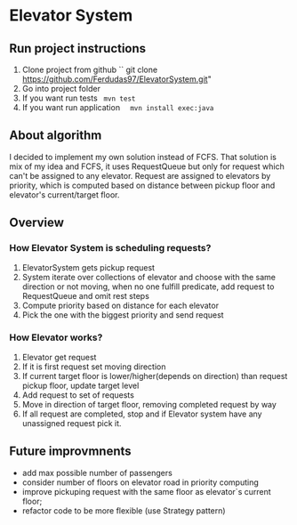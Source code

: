 # Elevator System

## Run project instructions

1. Clone project from github
 ``  git clone https://github.com/Ferdudas97/ElevatorSystem.git"
2. Go into project folder
3. If you want run tests 
 `` mvn test``
3. If you want run application 
``  mvn install exec:java``

## About algorithm
I decided to implement my own solution instead of FCFS. That solution is mix of my idea and FCFS, it uses  RequestQueue
but only for request which can't be assigned to any elevator. Request are assigned to elevators by priority, 
which is computed based on distance between pickup floor and elevator's current/target floor.
## Overview
### How Elevator System is scheduling requests?
1. ElevatorSystem gets pickup request
2. System iterate over collections of elevator and choose with the same direction or not moving, when no one fulfill predicate,
add request to RequestQueue and omit rest steps
3. Compute priority based on distance for each elevator
4. Pick the one with the biggest priority and send request

### How Elevator works?
1. Elevator get request
2. If it is first request set moving direction
3. If current target floor is lower/higher(depends on direction) than request pickup floor, update target level
4. Add request to set of requests
5. Move in direction of target floor, removing completed request by way
6. If all request are completed, stop and if Elevator system have any unassigned request pick it.

## Future improvmnents
- add max possible number of passengers
- consider number of floors on elevator road in priority computing
- improve pickuping request with the same floor as elevator`s current floor;
- refactor code to be more flexible (use Strategy pattern)
